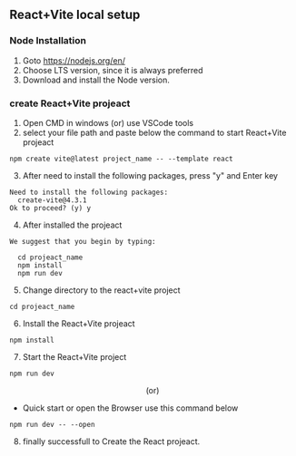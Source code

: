 ## React+Vite local setup

### Node Installation
1. Goto https://nodejs.org/en/
2. Choose LTS version, since it is always preferred
3. Download and install the Node version.

### create React+Vite projeact 

1. Open CMD in windows (or) use VSCode tools
2. select your file path and paste below the command to start React+Vite projeact

```
npm create vite@latest project_name -- --template react
```
3. After need to install the following packages, press "y" and Enter key
```
Need to install the following packages:
  create-vite@4.3.1
Ok to proceed? (y) y
```

4. After installed the projeact
```
We suggest that you begin by typing:

  cd projeact_name
  npm install
  npm run dev
```

5. Change directory to the react+vite project

```
cd projeact_name
```

6. Install the React+Vite projeact 
```
npm install
```

7. Start the React+Vite project
```
npm run dev
```

<p style="text-align:center">(or)</p>

- Quick start or open the Browser use this command below
```
npm run dev -- --open
```


8. finally successfull to Create the React projeact.